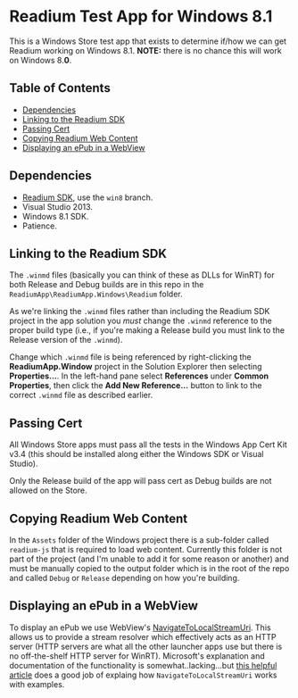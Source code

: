 # Readium Test App for Windows 8.1

This is a Windows Store test app that exists to determine if/how we can get Readium working on Windows 8.1. __NOTE:__ there is no chance this will work on Windows 8.__0__.

## Table of Contents

- [Dependencies](#dependencies)
- [Linking to the Readium SDK](#linking-to-the-readium-sdk)
- [Passing Cert](#passing-cert)
- [Copying Readium Web Content](#copying-readium-web-content)
- [Displaying an ePub in a WebView](#displaying-an-epub-in-a-webview)

## Dependencies

- [Readium SDK](https://bitbucket.org/tagdevelopers/readium-sdk), use the `win8` branch.
- Visual Studio 2013.
- Windows 8.1 SDK.
- Patience.

## Linking to the Readium SDK

The `.winmd` files (basically you can think of these as DLLs for WinRT) for both Release and Debug builds are in this repo in the `ReadiumApp\ReadiumApp.Windows\Readium` folder. 

As we're linking the `.winmd` files rather than including the Readium SDK project in the app solution you _must_ change the `.winmd` reference to the proper build type (i.e., if you're making a Release build you must link to the Release version of the `.winmd`).

Change which `.winmd` file is being referenced by right-clicking the __ReadiumApp.Window__ project in the Solution Explorer then selecting __Properties...__. In the left-hand pane select __References__ under __Common Properties__, then click the __Add New Reference...__ button to link to the correct `.winmd` file as described earlier.

## Passing Cert

All Windows Store apps must pass all the tests in the Windows App Cert Kit v3.4 (this should be installed along either the Windows SDK or Visual Studio).

Only the Release build of the app will pass cert as Debug builds are not allowed on the Store.

## Copying Readium Web Content

In the `Assets` folder of the Windows project there is a sub-folder called `readium-js` that is required to load web content. Currently this folder is not part of the project (and I'm unable to add it for some reason or another) and must be manually copied to the output folder which is in the root of the repo and called `Debug` or `Release` depending on how you're building.

## Displaying an ePub in a WebView

To display an ePub we use WebView's [NavigateToLocalStreamUri](http://msdn.microsoft.com/en-us/library/windows/apps/windows.ui.xaml.controls.webview.navigatetolocalstreamuri.aspx). This allows us to provide a stream resolver which effectively acts as an HTTP server (HTTP servers are what all the other launcher apps use but there is no off-the-shelf HTTP server for WinRT). Microsoft's explanation and documentation of the functionality is somewhat..lacking...but [this helpful article](http://blogs.msdn.com/b/wsdevsol/archive/2014/06/20/a-primer-on-webview-navigatetolocalstreamuri.aspx) does a good job of explaing how `NavigateToLocalStreamUri` works with examples.